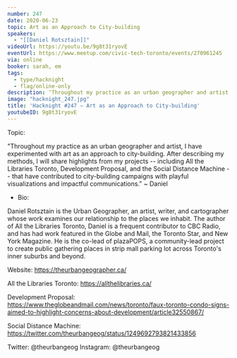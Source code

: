 ```yaml
---
number: 247
date: 2020-06-23
topic: Art as an Approach to City-building
speakers:
  - "[[Daniel Rotsztain]]"
videoUrl: https://youtu.be/9g8t31ryovE
eventUrl: https://www.meetup.com/civic-tech-toronto/events/270961245
via: online
booker: sarah, em
tags:
  - type/hacknight
  - flag/online-only
description: ‘Throughout my practice as an urban geographer and artist, I have experimented with art as an approach to city-building. After describing my methods, I will share highlights from my projects -- including All the Libraries Toronto, Development Proposal, and the Social Distance Machine -- that have contributed to city-building campaigns with playful visualizations and impactful communications.’ – Daniel
image: "hacknight_247.jpg"
title: 'Hacknight #247 – Art as an Approach to City-building'
youtubeID: 9g8t31ryovE
---
```


Topic:

"Throughout my practice as an urban geographer and artist, I have experimented with art as an approach to city-building. After describing my methods, I will share highlights from my projects -- including All the Libraries Toronto, Development Proposal, and the Social Distance Machine -- that have contributed to city-building campaigns with playful visualizations and impactful communications." ~ Daniel

+ Bio:

Daniel Rotsztain is the Urban Geographer, an artist, writer, and cartographer whose work examines our relationship to the places we inhabit. The author of All the Libraries Toronto, Daniel is a frequent contributor to CBC Radio, and has had work featured in the Globe and Mail, the Toronto Star, and New York Magazine. He is the co-lead of plazaPOPS, a community-lead project to create public gathering places in strip mall parking lot across Toronto's inner suburbs and beyond.

Website: https://theurbangeographer.ca/

All the Libraries Toronto: https://allthelibraries.ca/

Development Proposal: https://www.theglobeandmail.com/news/toronto/faux-toronto-condo-signs-aimed-to-highlight-concerns-about-development/article32550867/

Social Distance Machine: https://twitter.com/theurbangeog/status/1249692793821433856

Twitter: @theurbangeog
Instagram: @theurbangeog
